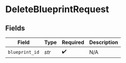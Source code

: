 # DeleteBlueprintRequest


## Fields

| Field              | Type               | Required           | Description        |
| ------------------ | ------------------ | ------------------ | ------------------ |
| `blueprint_id`     | *str*              | :heavy_check_mark: | N/A                |